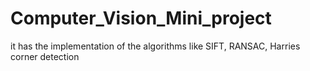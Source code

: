 # Computer_Vision_Mini_project
it has the implementation of the algorithms like SIFT, RANSAC, Harries corner detection 
